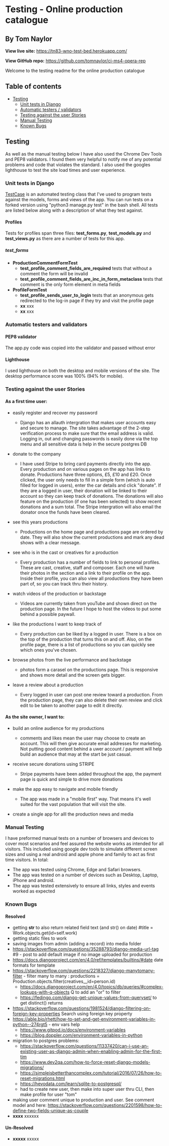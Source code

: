 # Testing - Online production catalogue
## By Tom Naylor

**View live site:** https://tn83-wno-test-bed.herokuapp.com/

**View GitHub repo:** https://github.com/tomnaylor/ci-ms4-opera-rep


Welcome to the testing readme for the online production catalogue


## Table of contents
* [Testing](#testing)
  * [Unit tests in Django](#unit-tests-in-django)
  * [Automatic testers / validators](#automatic-testers-and-validators)
  * [Testing against the user Stories](#testing-against-the-user-stories)
  * [Manual Testing](#manual-testing)
  * [Known Bugs](#known-bugs)


## Testing

As well as the manual testing below I have also used the Chrome Dev Tools and PEP8 validators. I found them very helpful to notify me of any potential problems and code that violates the standard. I also used the googles lighthouse to test the site load times and user experience.

### Unit tests in Django

[TestCase](https://docs.djangoproject.com/en/4.0/topics/testing/overview/) is an automated testing class that I've used to program tests against the models, forms and views of the app. You can run tests on a forked version using "python3 manage.py test" in the bash shell. All tests are listed below along with a description of what they test against.

#### Profiles

Tests for profiles span three files: **test_forms.py**, **test_models.py** and **test_views.py** as there are a number of tests for this app.

##### test_forms

* **ProductionCommentFormTest**
    * **test_profile_comment_fields_are_required** tests that without a comment the form will be invalid
    * **test_profile_comment_fields_are_inc_in_form_metaclass** tests that comment is the only form element in meta fields
* **ProfileFormTest**
    * **test_profile_sends_user_to_login** tests that an anonymous gets redirected to the log-in page if they try and visit the profile page
    * **xx** xxx
    * **xx** xxx





### Automatic testers and validators

#### PEP8 validator
The app.py code was copied into the validator and passed without error

#### Lighthouse
I used lighthouse on both the desktop and mobile versions of the site. The desktop performance score was 100% (94% for mobile).


### Testing against the user Stories
#### As a first time user:

* easily register and recover my password
    * Django has an allauth intergration that makes user accounts easy and secure to manage. The site takes advantage of the 2-step verification process to make sure that the email address is valid. Logging in, out and changing passwords is easily done via the top menu and all sensitive data is help in the secure postgres DB

* donate to the company
    * I have used Stripe to bring card payments directly into the app. Every production and on various pages on the app has links to donate. Productions have three options, £5, £10 and £20. Once clicked, the user only needs to fill in a simple form (which is auto filled for logged in users), enter the car details and click "donate". If they are a logged in user, their donation will be linked to their account so they can keep track of donations. The donations will also feature on the production (if one has been selected) to show recent donations and a sum total. The Stripe intergration will also email the donator once the funds have been cleared.

* see this years productions
    * Productions on the home page and productions page are ordered by date. They will also show the current productions and mark any dead shows with a clear message. 

* see who is in the cast or creatives for a production
    * Every production has a number of fields to link to personal profiles. These are cast, creative, staff and composer. Each one will have their photos in the section and a link to their profile on the app. Inside their profile, you can also view all productions they have been part of, so you can track thru their history.

* watch videos of the production or backstage
    * Videos are currently taken from youTube and shown direct on the production page. In the future I hope to host the videos to put some behind a possible paywall.

* like the productions I want to keep track of
    * Every production can be liked by a logged in user. There is a box on the top of the production that turns this on and off. Also, on the profile page, there is a list of productions so you can quickly see which ones you've chosen.

* browse photos from the live performance and backstage
    * photos form a carasel on the productions page. This is responsive and shows more detail and the screen gets bigger.

* leave a review about a production
    * Every logged in user can post one review toward a production. From the production page, they can also delete their own review and click edit to be taken to another page to edit it directly.


#### As the site owner, I want to:
* build an online audience for my productions
    * comments and likes mean the user may choose to create an account. This will then give accurate email addresses for marketing. Not putting good content behind a uwer account / payment will help build an audience that may at the start be just casual.

* receive secure donations using STRIPE
    * Stripe payments have been added throughout the app, the payment page is quick and simple to drive more donations

* make the app easy to navigate and mobile friendly
    * The app was made in a "mobile first" way. That means it's well suited for the vast population that will visit the site.
* create a single app for alll the production news and media




### Manual Testing
I have preformed manual tests on a number of browsers and devices to cover most scenarios and feel assured the website works as intended for all visitors. This included using google dev tools to simulate different screen sizes and using a real android and apple phone and family to act as first time visitors. In total:

* The app was tested using Chrome, Edge and Safari browsers.
* The app was tested on a number of devices such as Desktop, Laptop, iPhone and android.
* The app was tested extensively to ensure all links, styles and events worked as expected


### Known Bugs

#### Resolved
* getting __str__ to also return related field text (and str() on date) #title = Work.objects.get(id=self.work)
* getting static files to work
* saving images from admin (adding a record) into media folder
* https://stackoverflow.com/questions/35288793/django-media-url-tag #9 - post to add default image if no image uploaded for production
* https://docs.djangoproject.com/en/4.0/ref/templates/builtins/#date date formats for template
* https://stackoverflow.com/questions/2218327/django-manytomany-filter - filter many to many : productions = Production.objects.filter(creatives__id=person.id)
    * https://docs.djangoproject.com/en/4.0/topics/db/queries/#complex-lookups-with-q-objects Q to add an "or" to filter
    * https://fedingo.com/django-get-unique-values-from-queryset/ to get distinct() returns
* https://stackoverflow.com/questions/1981524/django-filtering-on-foreign-key-properties Search using foreign key property
* https://able.bio/rhett/how-to-set-and-get-environment-variables-in-python--274rgt5 - env vars help
    * https://www.gitpod.io/docs/environment-variables
    * https://blog.doppler.com/environment-variables-in-python
* migration to postgres problems:
    * https://stackoverflow.com/questions/11337420/can-i-use-an-existing-user-as-django-admin-when-enabling-admin-for-the-first-tim
    * https://www.dev2qa.com/how-to-force-reset-django-models-migrations/
    * https://simpleisbetterthancomplex.com/tutorial/2016/07/26/how-to-reset-migrations.html
    * https://hevodata.com/learn/sqlite-to-postgresql/
    * had to create new user, then make into super user thru CLI, then make profile for user "tom"
* making user comment unique to production and user. See comment model and here: https://stackoverflow.com/questions/2201598/how-to-define-two-fields-unique-as-couple
* **xxxx** xxxxxx



#### Un-Resolved

* **xxxxx** xxxxx
